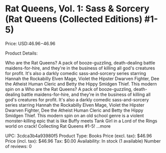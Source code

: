 # Rat Queens, Vol. 1: Sass & Sorcery (Rat Queens (Collected Editions) #1-5)

Price: USD:$46.96-$46.96

Product Details:

Who are the Rat Queens? A pack of booze-guzzling, death-dealing battle maidens-for-hire, and they're in the business of killing all god's creatures for profit. It's also a darkly comedic sass-and-sorcery series starring Hannah the Rockabilly Elven Mage, Violet the Hipster Dwarven Fighter, Dee the Atheist Human Cleric and Betty the Hippy Smidgen Thief. This modern spin on a Who are the Rat Queens? A pack of booze-guzzling, death-dealing battle maidens-for-hire, and they're in the business of killing all god's creatures for profit. It's also a darkly comedic sass-and-sorcery series starring Hannah the Rockabilly Elven Mage, Violet the Hipster Dwarven Fighter, Dee the Atheist Human Cleric and Betty the Hippy Smidgen Thief. This modern spin on an old school genre is a violent monster-killing epic that is like Buffy meets Tank Girl in a Lord of the Rings world on crack! Collecting Rat Queens #1-5! ...more

UPC: 3cdca3b4a93980f5
Product Type: Books
Price (excl. tax): $46.96
Price (incl. tax): $46.96
Tax: $0.00
Availability: In stock (1 available)
Number of reviews: 0